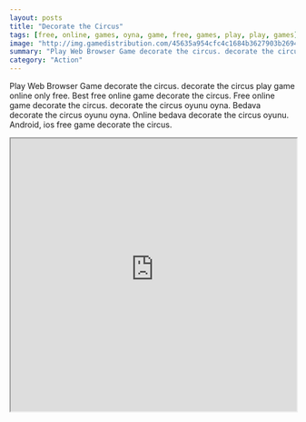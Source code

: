 ```yaml
---
layout: posts
title: "Decorate the Circus"
tags: [free, online, games, oyna, game, free, games, play, play, games]
image: "http://img.gamedistribution.com/45635a954cfc4c1684b3627903b2694e.jpg"
summary: "Play Web Browser Game decorate the circus. decorate the circus play game online only free. Best free online game decorate the circus. Free online game decorate the circus. decorate the circus oyunu oyna. Bedava decorate the circus oyunu oyna. Online bedava decorate the circus oyunu. Android, ios free game decorate the circus."
category: "Action"
---
```


Play Web Browser Game decorate the circus. decorate the circus play game online only free. Best free online game decorate the circus. Free online game decorate the circus. decorate the circus oyunu oyna. Bedava decorate the circus oyunu oyna. Online bedava decorate the circus oyunu. Android, ios free game decorate the circus.

<iframe width="100%" height="480px;" src="http://flash.gamedistribution.com?game=45635a954cfc4c1684b3627903b2694e"></iframe>
